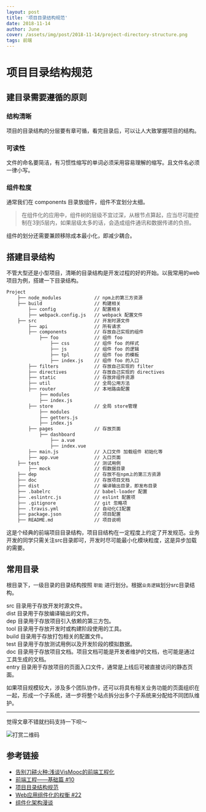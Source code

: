 ```yaml
---
layout: post
title: '项目目录结构规范'
date: 2018-11-14
author: June
cover: /assets/img/post/2018-11-14/project-directory-structure.png
tags: 前端
---
```


# 项目目录结构规范

## 建目录需要遵循的原则

### 结构清晰

项目的目录结构的分层要有章可循，看完目录后，可以让人大致掌握项目的结构。

### 可读性

文件的命名要简洁，有习惯性缩写的单词必须采用容易理解的缩写。且文件名必须一律小写。

### 组件粒度

通常我们在 components 目录放组件，组件不宜划分太细。

>在组件化的应用中，组件树的层级不宜过深，从根节点算起，应当尽可能控制在3到5层内，如果层级太多的话，会造成组件通讯和数据传递的负担。

组件的划分还需要兼顾移除成本最小化，即减少耦合。

## 搭建目录结构

不管大型还是小型项目，清晰的目录结构是开发过程的好的开始。以我常用的web项目为例，搭建一下目录结构。

```html
Project
    ├── node_modules      		// npm上的第三方资源
	├── build					// 构建相关
		├── config				// 配置相关
		├── webpack.config.js   // webpack 配置文件 
    ├── src 					// 开发时源文件
        ├── api	       			// 所有请求
        ├── components    		// 存放自己实现的组件
        	├── foo        		// 组件 foo
	            ├── css      	// 组件 foo 的样式 
	            ├── js       	// 组件 foo 的逻辑 
	            ├── tpl     	// 组件 foo 的模板 
	            ├── index.js    // 组件 foo 的入口 
        ├── filters       		// 存放自己实现的 filter
        ├── directives    		// 存放自己实现的 directives
        ├── static        		// 存放非组件资源
        ├── util 		 		// 全局公用方法
		├── router       		// 本地路由配置 
			├── modules			
			├── index.js 			
		├── store 				// 全局 store管理
			├── modules			
			├── getters.js 			
			├── index.js 			
		├── pages				// 存放页面
			├── dashboard      	
				├── a.vue  		
				├── index.vue 	
		├── main.js             // 入口文件 加载组件 初始化等
		├── app.vue             // 入口页面
	├── test 					// 测试用例
		├── mock               	// 假数据目录 
    ├── dep           			// 存放不在npm上的第三方资源
	├── doc 					// 存放项目文档
	├── dist               		// 编译输出目录，即发布目录 
	├── .babelrc                // babel-loader 配置
	├── .eslintrc.js            // eslint 配置项
	├── .gitignore              // git 忽略项
	├── .travis.yml             // 自动化CI配置
	├── package.json          	// 项目配置 
	├── README.md             	// 项目说明
```

这是个经典的前端项目目录结构，项目目结构在一定程度上约定了开发规范。业务开发的同学只需关注src目录即可，开发时尽可能最小化模块粒度，这是异步加载的需要。

## 常用目录

根目录下，一级目录的目录结构按照 `职能` 进行划分。根据`业务逻辑`划分src目录结构。

src 目录用于存放开发时源文件。  
dist 目录用于存放编译输出的文件。  
dep 目录用于存放项目引入依赖的第三方包。  
tool 目录用于存放开发时或构建阶段使用的工具。  
build 目录用于存放打包相关的配置文件。  
test 目录用于存放测试用例以及开发阶段的模拟数据。  
doc 目录用于存放项目文档。项目文档可能是开发者维护的文档，也可能是通过工具生成的文档。  
entry 目录用于存放项目的页面入口文件，通常是上线后可被直接访问的静态页面。  

如果项目规模较大，涉及多个团队协作，还可以将具有相关业务功能的页面组织在一起，形成一个子系统，进一步将整个站点拆分出多个子系统来分配给不同团队维护。


---

觉得文章不错就扫码支持一下呗～

![打赏二维码](https://june111.github.io/assets/img/post/pay-qr.jpg)

## 参考链接

* [告别刀耕火种:浅谈VisMooc的前端工程化](http://chenzhutian.org/blog/2016/%E6%B5%85%E8%B0%88VisMooc%E7%9A%84%E5%89%8D%E7%AB%AF%E5%B7%A5%E7%A8%8B%E5%8C%96/)
* [前端工程——基础篇 #10](https://github.com/fouber/blog/issues/10#)
* [项目目录结构规范](https://github.com/ecomfe/spec/blob/master/directory.md)
* [Web应用组件化的权衡 #22](https://github.com/xufei/blog/issues/22)
* [组件化架构漫谈](https://www.jianshu.com/p/67a6004f6930)

